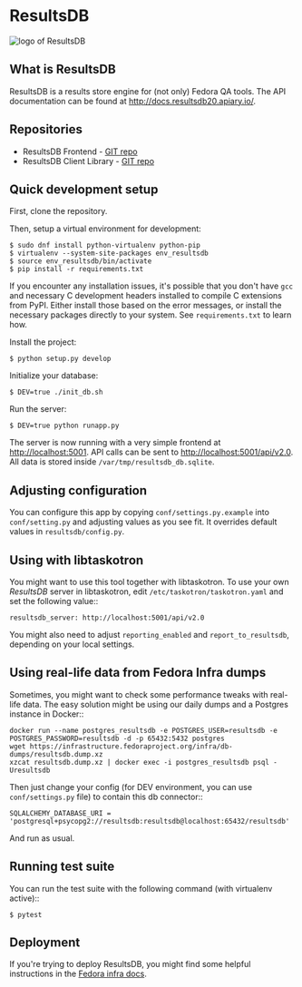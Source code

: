 # ResultsDB

![logo of ResultsDB](https://pagure.io/taskotron/resultsdb/raw/develop/f/logo.png)

## What is ResultsDB

ResultsDB is a results store engine for (not only) Fedora QA tools. The API
documentation can be found at <http://docs.resultsdb20.apiary.io/>.

## Repositories

* ResultsDB Frontend - [GIT repo](https://pagure.io/taskotron/resultsdb_frontend)
* ResultsDB Client Library - [GIT repo](https://pagure.io/taskotron/resultsdb_api)

## Quick development setup

First, clone the repository.

Then, setup a virtual environment for development:

    $ sudo dnf install python-virtualenv python-pip
    $ virtualenv --system-site-packages env_resultsdb
    $ source env_resultsdb/bin/activate
    $ pip install -r requirements.txt

If you encounter any installation issues, it's possible that you don't have
`gcc` and necessary C development headers installed to compile C extensions
from PyPI. Either install those based on the error messages, or install
the necessary packages directly to your system. See `requirements.txt` to
learn how.

Install the project:

    $ python setup.py develop

Initialize your database:

    $ DEV=true ./init_db.sh

Run the server:

    $ DEV=true python runapp.py

The server is now running with a very simple frontend at <http://localhost:5001>.
API calls can be sent to <http://localhost:5001/api/v2.0>. All data is stored
inside `/var/tmp/resultsdb_db.sqlite`.

## Adjusting configuration

You can configure this app by copying `conf/settings.py.example` into
`conf/setting.py` and adjusting values as you see fit. It overrides default
values in `resultsdb/config.py`.

## Using with libtaskotron

You might want to use this tool together with libtaskotron. To use your own
*ResultsDB* server in libtaskotron, edit `/etc/taskotron/taskotron.yaml` and
set the following value::

    resultsdb_server: http://localhost:5001/api/v2.0

You might also need to adjust `reporting_enabled` and `report_to_resultsdb`,
depending on your local settings.

## Using real-life data from Fedora Infra dumps

Sometimes, you might want to check some performance tweaks with real-life data.
The easy solution might be using our daily dumps and a Postgres instance in Docker::

    docker run --name postgres_resultsdb -e POSTGRES_USER=resultsdb -e POSTGRES_PASSWORD=resultsdb -d -p 65432:5432 postgres
    wget https://infrastructure.fedoraproject.org/infra/db-dumps/resultsdb.dump.xz
    xzcat resultsdb.dump.xz | docker exec -i postgres_resultsdb psql -Uresultsdb

Then just change your config (for DEV environment, you can use `conf/settings.py` file)
to contain this db connector::

    SQLALCHEMY_DATABASE_URI = 'postgresql+psycopg2://resultsdb:resultsdb@localhost:65432/resultsdb'

And run as usual.

## Running test suite

You can run the test suite with the following command (with virtualenv
active)::

    $ pytest

## Deployment

If you're trying to deploy ResultsDB, you might find some helpful instructions
in the
[Fedora infra docs](https://pagure.io/infra-docs/blob/master/f/docs/sysadmin-guide/sops/resultsdb.rst).
